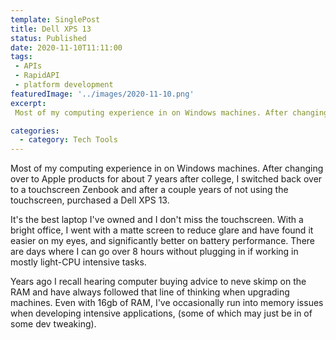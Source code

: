 ```yaml
---
template: SinglePost
title: Dell XPS 13
status: Published
date: 2020-11-10T11:11:00
tags:
 - APIs
 - RapidAPI
 - platform development
featuredImage: '../images/2020-11-10.png'
excerpt:
 Most of my computing experience in on Windows machines. After changing over to Apple products for about 7 years after college, I switched back over to a touchscreen Zenbook and after a couple years of not using the touchscreen, purchased a Dell XPS 13.  

categories:
  - category: Tech Tools
---
```

Most of my computing experience in on Windows machines. After changing over to Apple products for about 7 years after college, I switched back over to a touchscreen Zenbook and after a couple years of not using the touchscreen, purchased a Dell XPS 13.

It's the best laptop I've owned and I don't miss the touchscreen. With a bright office, I went with a matte screen to reduce glare and have found it easier on my eyes, and significantly better on battery performance. There are days where I can go over 8 hours without plugging in if working in mostly light-CPU intensive tasks.

Years ago I recall hearing computer buying advice to neve skimp on the RAM and have always followed that line of thinking when upgrading machines. Even with 16gb of RAM, I've occasionally run into memory issues when developing intensive applications, (some of which may just be in of some dev tweaking).
